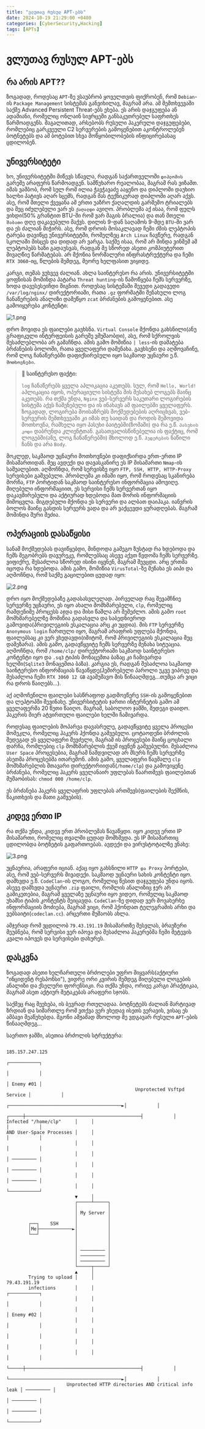 ```yaml
---
title: "ვლუთავ რუსულ APT-ებს"
date: 2024-10-19 21:29:00 +0400
categories: [CyberSecurity,Hacking]
tags: [APTs]
---
```


# ვლუთავ რუსულ APT-ებს

## რა არის APT??

ზოგადად, როდესაც `APT`-ზე ვსაუბრობ ყოველთვის ფიქრობენ, რომ `Debian`-ის `Package Management` სისტემას განვიხილავ, მაგრამ არა. ამ შემთხვევაში საქმე Advanced Persistent Threat-ებს ეხება. ეს არის დაჯგუფება ან ადამიანი, რომელიც ონლაინ სივრცეში განსაკუთრებულ საფრთხეს წარმოადგენს. მაგალითად, არსებობს რუსული ჰაკერული დაჯგუფებები, რომლებიც გარკვეული C2 სერვერების გამოყენებით აკონტროლებენ ბოტნეტებს და ამ ბოტებით სხვა მოწყობილობების ინფიცირებასაც ცდილობენ.

## უნივერსიტეტი

ხო, უნივერსიტეტში მიწევს სწავლა, რადგან საქართველოში `დიპლომის` გარეშე არაფერს წარმოადგენ. სამწუხარო რეალობაა, მაგრამ რას ვიზამთ. იმას ვამბობ, რომ სულ რომ ილია ჭავჭავაძე ააყენო და დიპლომი დაუხიო ხალხი პატივს აღარ სცემს, რადგან მას ტექნიკურად დიპლომი აღარ აქვს. ასე, რომ მთელი ქვეყანა ამ ერთი უაზრო ქაღალდის გარშემო ტრიალებს და მეც იძულებული ვარ ეს `ქაღალდი` ავიღო. პრობლემა აქ ისაა, რომ ფულს ვიხდი(50% გრანტით BTU-ში რომ ვარ მაგის ბრალია) და თან მთელი `შაბათი` დღე დაკავებული მაქვს. დილის 9-დან საღამოს 9-მდე `BTU`-ში ვარ და ეს ძალიან მიჭირს. ასე, რომ დროის მოსაკლავად ჩემი ძმის ლეპტოპის ტარება დავიწყე უნივერსიტეტში, რომელზეც `Arch Linux` ჩავწერე, რადგან სკოლაში მისცეს და დიდად არ ვარგა. საქმე ისაა, რომ არ მინდა ვინმემ ამ ლეპტოპებს ხაზი გადაუსვას, რადგან მე სწორედ ასეთი კომპიუტერით მივაღწიე წარმატებას. არ მქონია ნორმალური ინფრასტრუქტურა და ჩემი `RTX 3060`-იც, წლების შემდეგ, მეორე ხელფასით ვიყიდე.

კარგი, თემას ვუხვევ ძალიან. ახლა საინტერესო რა არის. უნივერსიტეტში ყოფნისას მომინდა პატარა `Threat hunting`-ის წამოწყება ჩემს სერვერზე, ხოდა დავესესეიჩდი შიგნით. როდესაც სისტემაში შევედი გადავედი `/var/log/nginx/` დირექტორიაში, რათა `.gz` ფორმატში შენახული ლოგ ჩანაწერების ანალიზი დამეწყო `zcat` ბრძანების გამოყენებით. ასე გამოიყურება კონტენტი:

![1.png](https://44b4c0.github.io/assets/img/posts/6/1.png)

დრო მოვიდა ეს ფაილები გავხსნა. `Virtual Console` მქონდა გახსნილი(ანუ გრაფიკული ინტერფეისის გარეშე ვმუშაობდი), ასე, რომ სქროლვის შესაძლებლობა არ გამაჩნდა. ამის გამო მომიწია `| less`-ის დამატება ბრძანების ბოლოში, რათა ყველაფერი დამენახა. გავხსენი და აღმოვაჩინე, რომ ლოგ ჩანაწერებში დაფიქსირებული იყო საკმაოდ უცნაური ე.წ. `მოთხოვნები`.

> **📰 საინტერესო ფაქტი:**
> 
> `log` ჩანაწერებს ყველა აპლიკაცია აკეთებს. სულ, რომ `Hello, World!` აპლიკაცია იყოს, ოპერაციული სისტემა მის შესახებ ლოგებს მაინც აკეთებს. რა თქმა უნდა, `Nginx` ვებ-სერვერს საკუთარი ლოგირების სისტემა აქვს ჩაშენებული და ის ინახავს ამ ფაილებში ყველაფერს. ზოგადად, ლოგირება მოისაზრებს მოქმედებების აღრიცხვას, ვებ-სერვერის შემთხვევაში კი იმას თუ საიდან და როდის შემოვიდა მოთხოვნა, რამხელა იყო პასუხი ბაიტებში(ზომაში) და რა ე.წ. `პასუხის კოდი` დაბრუნდა კლიენტთან. გასათვალისწინებელია ის ფაქტიც, რომ ლოგებში(ანუ, ლოგ ჩანაწერებში) მხოლოდ ე.წ. `ჰედერების` ნაწილი ჩანს და არა `Body`.

მოკლედ, საკმაოდ უცნაური მოთხოვნები დაფიქსირდა ერთ-ერთი IP მისამართიდან. მეც ავდექი და დავასკანირე ეს IP მისამართი `Nmap`-ის საშუალებით. აღმოჩნდა, რომ სერვისზე იყო `FTP, SSH, HTTP, HTTP-Proxy` სერვისები გაშვებული. პრობლემა კი იმაში იყო, რომ როდესაც სკანირება მორჩა, `FTP` პორტიდან საკმაოდ საინტერესო ინფორმაცია ამოვიღე. მიღებული ინფორმაციით, ეს სერვისი ჩემს სერვერთან იყო დაკავშირებული და აქტიურად ხდებოდა მათ შორის ინფორმაციის მიმოცვლა. მიგდებული მქონდა ეს სერვერი და ალბათ დაიჰაკა. იანვრის ბოლოს მაინც გასდის სერვერს ვადა და არ ვაქცევდი ყურადღებას. მაგრამ მომინდა შური მეძია.

## ოპერაციის დასაწყისი

სანამ მოქმედებას დავიწყებდი, მინდოდა გამეგო ზუსტად რა ხდებოდა და ჩემს მეგობრებს დავურეკე, რომლებსაც ასევე აქვთ წვდომა ჩემს სერვერზე. ვიფიქრე, შესაძლოა სწორედ ისინი იყვნენ, მაგრამ შევცდი. არც ერთმა იცოდა რა ხდებოდა. ამის გამო, მომიწია `VirusTotal`-ზე მენახა ეს აიპი და აღმოჩნდა, რომ საქმე გაცილებით ცუდად იყო:

![2.png](https://44b4c0.github.io/assets/img/posts/6/2.png)

დრო იყო მოქმედებაზე გადასასვლელად. პირველად რაც შევამჩნიე სერვერზე უცნაური, ეს იყო ახალი მომხმარებელი, `clp`, რომელიც რამდენიმე პროცესს აჯდა და მისი წაშლა არ შემეძლო. ამის გამო `root` მომხმარებელზე მომიწია გადასვლა და საბედნიეროდ გამოვიდა(პრივილეგიის ესკალაცია არც კი უცდია). მის `FTP` სერვერზე `Anonymous login` ჩართული იყო, მაგრამ არაფრის უფლება მქონდა, ფაილებსაც კი ვერ ვხედავდი(იმიტომ, რომ პრივილეგიის ესკალაცია მეც დამეზარა). ამის გამო, გადავწყვიტე ჩემს სერვერზე მენახა სიტუაცია. აღმოჩნდა, რომ `/home/clp/` დირექტორიაში საკმაოდ საინტერესო კონტენტი იყო და `.sq3` ტიპის მონაცემთა ბაზაც კი ჩამივარდა ხელში(`Sqlite3` მონაცემთა ბაზა). კარგია ეს, რადგან შესაძლოა საკმაოდ საინტერესო ინფორმაციას წავაწყდე(ჰეშირებული პაროლი უკვე ვიპოვე და შესაძლოა ჩემი `RTX 3060 12 GB` ავამუშავო მის წინააღმდეგ...თუმცა არ ვიცი რა დროს წაიღებს...).

აქ აღმოჩენილი ფაილები სასწრაფოდ გადმოვწერე `SSH`-ის გამოყენებით და ლეპტოპში შევინახე. უნივერსიტეტის ჯართი ინტერნეტის გამო ამ ყველაფერმა 20 წუთი წაიღო. მაგრამ, საბოლოო ჯამში, შედეგი დაიდო. ჰაკერის მიერ ატვირთული ფაილები ხელში ჩამივარდა.

როდესაც ფაილების მოპარვა დავასრულე, გადავწყვიტე ყველა პროცესი მომეკლა, რომელიც ჰაკერს ჰქონდა გაშვებული. ცოტაოდენი ბრძოლის შედეგად ეს ყველაფერი შევძელი, მაგრამ ის პროცესები მაინც ცოცხალი დარჩა, რომლებიც `clp` მომხმარებლის ქვეშ იყვნენ გაშვებულნი. შესაძლოა `User Space` პროცესებია, მაგრამ ნამდვილად არ მსურს ჩემს სერვერზე ასეთმა პროცესებმა ითარეშონ. ამის გამო, ყველაფერი წავშალე `clp` მომხმარებლის მთავარი დირექტორიიდან(`/home/clp`) და გამოვიყენე ბრძანება, რომელიც ჰაკერს ყველანაირ უფლებას წაართმევს ფაილებთან მუშაობისას: `chmod 000 /home/clp`.

ეს ბრძანება ჰაკერს ყველაფრის უფლებას ართმევს(ფაილების შექმნის, წაკითხვის და მათი გაშვების).

## კიდევ ერთი IP

რა თქმა უნდა, კიდევ ერთ პრობლემას წავაწყდი. იყო კიდევ ერთი IP მისამართი, რომელიც თვალში ცუდად მომხმვდა. ეს IP მისამართიც ცდილობდა ბოტნეტის გაფართოებას. ავდექი და ვირუსტოტალზე ვნახე:

![3.png](https://44b4c0.github.io/assets/img/posts/6/3.png)

უცნაურია, არაფერი იციან. აქაც იყო გახსნილი `HTTP და Proxy` პორტები, ასე, რომ ვებ-სერვერს მივადექი. საკმაოდ უცნაური სახის კონტენტი იყო. დამხვდა ე.წ. `CodeClan`-ის ლოგო, რომელიც წესით დაჯგუფება უნდა იყოს. ასევე დამხვდა უცნაური `.zip` ფაილი, რომლის ანალიზიც ჯერ არ გამიკეთებია, მაგრამ ყველაზე უცნაური იყო ვიდეო, რომელიც საკმაოდ უხამსი ტიპის კონტენტს შეიცავდა. `CodeClan`-ზე დიდად ვერ მოვახერხე ინფორმაციის მოძიება, მაგრამ ვიცი, რომ ჰქონდათ ტელეგრამის არხი და ვებსაიტი(`codeclan.cc`). არცერთი მუშაობს ახლა.

ამჯერად რომ ვცდილობ `79.43.191.19` მისამართზე შესვლას, ბრაუზერი მეუბნება, რომ სერვისი ვერ იპოვა და შესაძლოა ჰაკერებმა ჩემი შეტევის კვალი იპოვეს და სერვისები დახურეს.

## დასკვნა

ზოგადად ასეთი ხელჩართული ბრძოლები უფრო მიყვარს(აქტიური "ინციდენტ რესპონსი"), ვიდრე ორი კვირის შემდეგ მიღებული ლოგების ანალიზი და ქსელური ფორენსიკი. რა თქმა უნდა, ორივე კარგი პრაქტიკაა, მაგრამ ასეთ აქტიურ შეტაკებას არაფერი სჯობს.

საქმეც რაც შეეხება, ის ბევრად რთულადაა. ბოტნეტებს ძალიან მარტივად ზრდიან და სიმართლე რომ ვთქვა ვერ ვხედავ ისეთს ვერავის, ვისაც ეს ამბავი შეაწუხებდა. მგონი ამჟამად მხოლოდ მე ვდგავარ რუსული `APT`-ების წინააღმდეგ...

საერთო ჯამში, ასეთია ბრძოლის სტრუქტურა:

```
                                                                         185.157.247.125
                                                                          ┌───────────┐ 
                                                                          │           │ 
                                                                          │ Enemy #01 │ 
                                               Unprotected Vsftpd Service │           │ 
                               ┌─────────────────────────────────────────►│           │ 
                         ┌─────┼──────────────────────────────────────────┤           │ 
Infected "/home/clp"     │     │                                          │           │ 
AND User-Space Processes │     │                                          │           │ 
                         │     │                                          │           │ 
                         │     │                                          │ ───────── │ 
                         │     │                                          │ ───────── │ 
                         │     │                                          │ ───────── │ 
                         │     │                                          └───────────┘ 
                         ▼     │                                                        
                         ┌─────┴─────┐                                                  
                         │           │                                                  
                         │ My Server │                                                  
                         │           │                                                  
        ┌──┐    SSH      │           │                                                  
        │Me├────────────►│           │                                                  
        └──┘             │           │                                                  
                         │           │                                                  
                         │           │                                                  
                         │ ───────── │                                                  
                         │ ───────── │                                                  
                         │ ───────── │                                                  
                         └─────┬─────┘                                                  
                         ▲     │                                                        
        Trying to upload │     │                                          79.43.191.19  
        infections       │     │                                          ┌───────────┐ 
                         │     │                                          │           │ 
                         │     │                                          │ Enemy #02 │ 
                         │     │                                          │           │ 
                         │     │                                          │           │ 
                         │     │                                          │           │ 
                         │     │                                          │           │ 
                         └─────┼──────────────────────────────────────────┤           │ 
                               └─────────────────────────────────────────►│           │ 
                      Unprotected HTTP directories AND critical info leak │ ───────── │ 
                                                                          │ ───────── │ 
                                                                          │ ───────── │ 
                                                                          └───────────┘ 
                                                                                        
```
